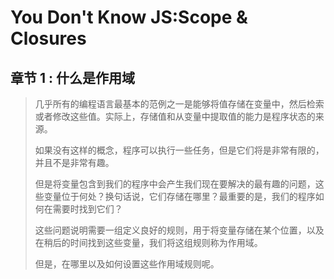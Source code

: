 # You Don't Know JS:Scope & Closures

## 章节 1 : 什么是作用域

> 几乎所有的编程语言最基本的范例之一是能够将值存储在变量中，然后检索或者修改这些值。实际上，存储值和从变量中提取值的能力是程序状态的来源。
>
> 如果没有这样的概念，程序可以执行一些任务，但是它们将是非常有限的，并且不是非常有趣。
>
> 但是将变量包含到我们的程序中会产生我们现在要解决的最有趣的问题，这些变量位于何处？换句话说，它们存储在哪里？最重要的是，我们的程序如何在需要时找到它们？
>
> 这些问题说明需要一组定义良好的规则，用于将变量存储在某个位置，以及在稍后的时间找到这些变量，我们将这组规则称为作用域。
>
> 但是，在哪里以及如何设置这些作用域规则呢。
